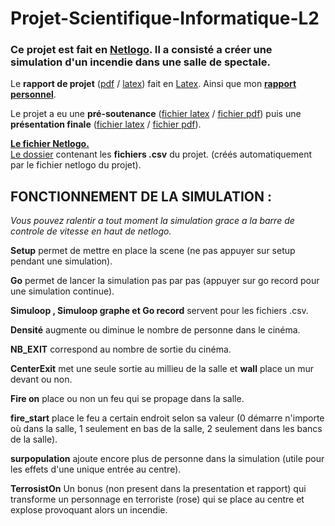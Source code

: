 # Projet-Scientifique-Informatique-L2
### Ce projet est fait en [Netlogo](https://fr.wikipedia.org/wiki/NetLogo). Il a consisté a créer une simulation d'un incendie dans une salle de spectale.

Le **rapport de projet** ([pdf](https://github.com/Mentra20/Projet-Scientifique-Informatique-L2/blob/master/Rapport/Rapport.pdf) / [latex](https://github.com/Mentra20/Projet-Scientifique-Informatique-L2/blob/master/Rapport/Rapport.tex)) fait en [Latex](https://fr.wikipedia.org/wiki/LaTeX). Ainsi que mon [**rapport personnel**](https://github.com/Mentra20/Projet-Scientifique-Informatique-L2/blob/master/journal_perso_Martin-dEscrienne.pdf).  

Le projet a eu une **pré-soutenance** ([fichier latex](https://github.com/Mentra20/Projet-Scientifique-Informatique-L2/blob/master/Presentation1/Presentation.tex) / [fichier pdf](https://github.com/Mentra20/Projet-Scientifique-Informatique-L2/blob/master/Presentation1/Presentation.pdf)) puis une **présentation finale** ([fichier latex](https://github.com/Mentra20/Projet-Scientifique-Informatique-L2/blob/master/Presentation2/Presentation_finale.tex) / [fichier pdf](https://github.com/Mentra20/Projet-Scientifique-Informatique-L2/blob/master/Presentation2/Presentation_finale.pdf)).  

[**Le fichier Netlogo.**](https://github.com/Mentra20/Projet-Scientifique-Informatique-L2/blob/master/Projet.nlogo)  
[Le dossier](https://github.com/Mentra20/Projet-Scientifique-Informatique-L2/tree/master/csv) contenant les **fichiers .csv** du projet. (créés automatiquement par le fichier netlogo du projet).

## FONCTIONNEMENT DE LA SIMULATION : 
*Vous pouvez ralentir a tout moment la simulation grace a la barre de controle de vitesse en haut de netlogo.* 

**Setup** permet de mettre en place la scene (ne pas appuyer sur setup pendant une simulation).  

**Go** permet de lancer la simulation pas par pas (appuyer sur go record pour une simulation continue).  

**Simuloop , Simuloop graphe et Go record** servent pour les fichiers .csv.  

**Densité** augmente ou diminue le nombre de personne dans le cinéma.  

**NB_EXIT** correspond au nombre de sortie du cinéma.  

**CenterExit** met une seule sortie au millieu de la salle et **wall** place un mur devant ou non.  

**Fire on** place ou non un feu qui se propage dans la salle. 

**fire_start** place le feu a certain endroit selon sa valeur (0 démarre n'importe où dans la salle, 1 seulement en bas de la salle, 2 seulement dans les bancs de la salle).  

**surpopulation** ajoute encore plus de personne dans la simulation (utile pour les effets d'une unique entrée au centre).  

**TerrosistOn** Un bonus (non present dans la presentation et rapport) qui transforme un personnage en terroriste (rose) qui se place au centre et explose provoquant alors un incendie. 

